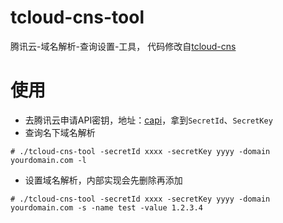 # tcloud-cns-tool
腾讯云-域名解析-查询设置-工具，
代码修改自[tcloud-cns](https://github.com/sjatsh/tcloud-cns)

# 使用
* 去腾讯云申请API密钥，地址：[capi](https://console.cloud.tencent.com/cam/capi)，拿到```SecretId```、```SecretKey```
* 查询名下域名解析
```
# ./tcloud-cns-tool -secretId xxxx -secretKey yyyy -domain yourdomain.com -l
```
* 设置域名解析，内部实现会先删除再添加
```
# ./tcloud-cns-tool -secretId xxxx -secretKey yyyy -domain yourdomain.com -s -name test -value 1.2.3.4
```
